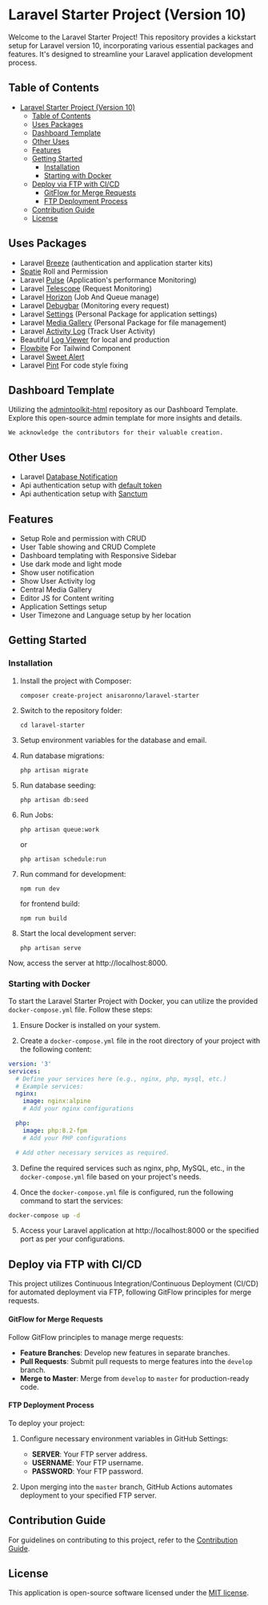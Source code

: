 # Laravel Starter Project (Version 10)

Welcome to the Laravel Starter Project! This repository provides a kickstart setup for Laravel version 10, incorporating various essential packages and features. It's designed to streamline your Laravel application development process.

## Table of Contents

- [Laravel Starter Project (Version 10)](#laravel-starter-project-version-10)
  - [Table of Contents](#table-of-contents)
  - [Uses Packages](#uses-packages)
  - [Dashboard Template](#dashboard-template)
  - [Other Uses](#other-uses)
  - [Features](#features)
  - [Getting Started](#getting-started)
    - [Installation](#installation)
    - [Starting with Docker](#starting-with-docker)
  - [Deploy via FTP with CI/CD](#deploy-via-ftp-with-cicd)
      - [GitFlow for Merge Requests](#gitflow-for-merge-requests)
      - [FTP Deployment Process](#ftp-deployment-process)
  - [Contribution Guide](#contribution-guide)
  - [License](#license)

## Uses Packages

- Laravel [Breeze](https://laravel.com/docs/10.x/starter-kits#laravel-breeze) (authentication and application starter kits)
- [Spatie](https://github.com/spatie/laravel-permission) Roll and Permission
- Laravel [Pulse](https://laravel.com/docs/10.x/pulse) (Application's performance Monitoring)
- Laravel [Telescope](https://laravel.com/docs/10.x/telescope) (Request Monitoring)
- Laravel [Horizon](https://laravel.com/docs/10.x/horizon) (Job And Queue manage)
- Laravel [Debugbar](https://github.com/barryvdh/laravel-debugbar) (Monitoring every request)
- Laravel [Settings](https://github.com/anisAronno/laravel-settings) (Personal Package for application settings)
- Laravel [Media Gallery](https://github.com/anisAronno/laravel-media-gallery) (Personal Package for file management)
- Laravel [Activity Log](https://github.com/spatie/laravel-activitylog) (Track User Activity)
- Beautiful [Log Viewer](https://github.com/opcodesio/log-viewer) for local and production
- [Flowbite](https://flowbite.com/) For Tailwind Component
- Laravel [Sweet Alert](https://github.com/realrashid/sweet-alert)
- Laravel [Pint](https://laravel.com/docs/10.x/pint) For code style fixing

## Dashboard Template

Utilizing the [admintoolkit-html](https://github.com/mostafizurhimself/admintoolkit-html) repository as our Dashboard Template. Explore this open-source admin template for more insights and details.

`We acknowledge the contributors for their valuable creation.`

## Other Uses

- Laravel [Database Notification](https://laravel.com/docs/10.x/notifications#database-notifications)
- Api authentication setup with [default token](https://laravel.com/docs/5.8/api-authentication)
- Api authentication setup with [Sanctum](https://laravel.com/docs/10.x/sanctum)

## Features

- Setup Role and permission with CRUD
- User Table showing and CRUD Complete
- Dashboard templating with Responsive Sidebar
- Use dark mode and light mode
- Show user notification
- Show User Activity log
- Central Media Gallery
- Editor JS for Content writing
- Application Settings setup
- User Timezone and Language setup by her location

## Getting Started

### Installation

1. Install the project with Composer:

   ```
   composer create-project anisaronno/laravel-starter
   ```

2. Switch to the repository folder:

   ```
   cd laravel-starter
   ```

3. Setup environment variables for the database and email.

4. Run database migrations:

   ```
   php artisan migrate
   ```

5. Run database seeding:

   ```
   php artisan db:seed
   ```

6. Run Jobs:

   ```
   php artisan queue:work
   ```

   or

   ```
   php artisan schedule:run
   ```

7. Run command for development:

   ```
   npm run dev
   ```

   for frontend build:

   ```
   npm run build
   ```

8. Start the local development server:

   ```
   php artisan serve
   ```

Now, access the server at http://localhost:8000.

### Starting with Docker

To start the Laravel Starter Project with Docker, you can utilize the provided `docker-compose.yml` file. Follow these steps:

1. Ensure Docker is installed on your system.

2. Create a `docker-compose.yml` file in the root directory of your project with the following content:

```yaml
version: '3'
services:
  # Define your services here (e.g., nginx, php, mysql, etc.)
  # Example services:
  nginx:
    image: nginx:alpine
    # Add your nginx configurations

  php:
    image: php:8.2-fpm
    # Add your PHP configurations

  # Add other necessary services as required.
```

3. Define the required services such as nginx, php, MySQL, etc., in the `docker-compose.yml` file based on your project's needs.

4. Once the `docker-compose.yml` file is configured, run the following command to start the services:

```bash
docker-compose up -d
```

5. Access your Laravel application at http://localhost:8000 or the specified port as per your configurations.

## Deploy via FTP with CI/CD

This project utilizes Continuous Integration/Continuous Deployment (CI/CD) for automated deployment via FTP, following GitFlow principles for merge requests.

#### GitFlow for Merge Requests

Follow GitFlow principles to manage merge requests:

- **Feature Branches**: Develop new features in separate branches.
- **Pull Requests**: Submit pull requests to merge features into the `develop` branch.
- **Merge to Master**: Merge from `develop` to `master` for production-ready code.

#### FTP Deployment Process

To deploy your project:

1. Configure necessary environment variables in GitHub Settings:

   - **SERVER**: Your FTP server address.
   - **USERNAME**: Your FTP username.
   - **PASSWORD**: Your FTP password.

2. Upon merging into the `master` branch, GitHub Actions automates deployment to your specified FTP server.

## Contribution Guide

For guidelines on contributing to this project, refer to the [Contribution Guide](https://github.com/anisaronno/laravel-starter/blob/develop/CONTRIBUTING.md).

## License

This application is open-source software licensed under the [MIT license](https://opensource.org/licenses/MIT).
